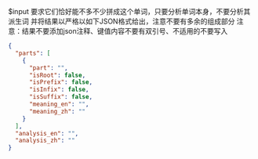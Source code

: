 $input
要求它们恰好能不多不少拼成这个单词，只要分析单词本身，不要分析其派生词
并将结果以严格以如下JSON格式给出，注意不要有多余的组成部分
注意：结果不要添加json注释、键值内容不要有双引号、不适用的不要写入

```json
{
  "parts": [
    {
      "part": "",
      "isRoot": false,
      "isPrefix": false,
      "isInfix": false,
      "isSuffix": false,
      "meaning_en": "",
      "meaning_zh": ""
    }
  ],
  "analysis_en": "",
  "analysis_zh": ""
}
```